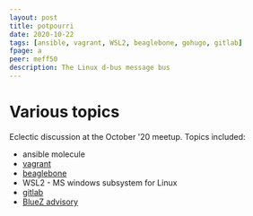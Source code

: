```yaml
---
layout: post
title: potpourri
date: 2020-10-22
tags: [ansible, vagrant, WSL2, beaglebone, gohugo, gitlab]
fpage: a
peer: meff50
description: The Linux d-bus message bus
---
```

# Various topics
Eclectic discussion at the October '20 meetup. Topics included:

* ansible molecule
* [vagrant](https://www.vagantup.com)
* [beaglebone](https://beagleboard.org)
* WSL2 - MS windows subsystem for Linux
* [gitlab](https://gitlab.com)
* [BlueZ advisory](https://www.intel.com/content/www/us/en/security-center/advisory/intel-sa-00435.html)


